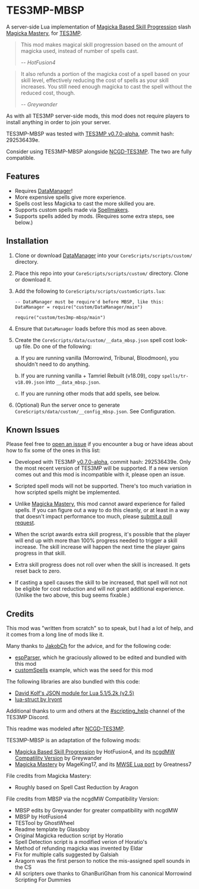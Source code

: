 # TES3MP-MBSP

A server-side Lua implementation of [Magicka Based Skill Progression](https://www.nexusmods.com/morrowind/mods/44973) slash [Magicka Mastery](https://www.nexusmods.com/morrowind/mods/45058), for [TES3MP](https://tes3mp.com/).

> This mod makes magical skill progression based on the amount of magicka used, instead of number of spells cast.
>
> -- <cite>HotFusion4</cite>

> It also refunds a portion of the magicka cost of a spell based on your skill level, effectively reducing the cost of spells as your skill increases. You still need enough magicka to cast the spell without the reduced cost, though.
>
> -- <cite>Greywander</cite>

As with all TES3MP server-side mods, this mod does not require players to install anything in order to join your server.

TES3MP-MBSP was tested with [TES3MP v0.7.0-alpha](https://github.com/TES3MP/openmw-tes3mp/releases/tag/0.7.0-alpha), commit hash: 292536439e.

Consider using TES3MP-MBSP alongside [NCGD-TES3MP](https://github.com/hristoast/ncgd-tes3mp). The two are fully compatible.


## Features

 * Requires [DataManager](https://github.com/tes3mp-scripts/DataManager)!
 * More expensive spells give more experience.
 * Spells cost less Magicka to cast the more skilled you are.
 * Supports custom spells made via [Spellmakers](https://en.uesp.net/wiki/Morrowind:Spellmakers).
 * Supports spells added by mods. (Requires some extra steps, see below.)


## Installation

 1. Clone or download [DataManager](https://github.com/tes3mp-scripts/DataManager) into your `CoreScripts/scripts/custom/` directory.

 2. Place this repo into your `CoreScripts/scripts/custom/` directory. Clone or download it.

 3. Add the following to `CoreScripts/scripts/customScripts.lua`:

    ```
    -- DataManager must be require'd before MBSP, like this:
    DataManager = require("custom/DataManager/main")

    require("custom/tes3mp-mbsp/main")
    ```

 4. Ensure that `DataManager` loads before this mod as seen above.

 5. Create the `CoreScripts/data/custom/__data_mbsp.json` spell cost look-up file. Do one of the following:

    a. If you are running vanilla (Morrowind, Tribunal, Bloodmoon), you shouldn't need to do anything.

    b. If you are running vanilla + Tamriel Rebuilt (v18.09), copy `spells/tr-v18.09.json` into `__data_mbsp.json`.

    c. If you are running other mods that add spells, see below.

 6. (Optional) Run the server once to generate `CoreScripts/data/custom/__config_mbsp.json`. See Configuration.


## Known Issues

Please feel free to [open an issue](https://github.com/IllyaMoskvin/tes3mp-mbsp/issues) if you encounter a bug or have ideas about how to fix some of the ones in this list:

 * Developed with TES3MP [v0.7.0-alpha](https://github.com/TES3MP/openmw-tes3mp/releases/tag/0.7.0-alpha), commit hash: 292536439e. Only the most recent version of TES3MP will be supported. If a new version comes out and this mod is incompatible with it, please open an issue.

 * Scripted spell mods will not be supported. There's too much variation in how scripted spells might be implemented.

 * Unlike [Magicka Mastery](https://www.nexusmods.com/morrowind/mods/45058), this mod cannot award experience for failed spells. If you can figure out a way to do this cleanly, or at least in a way that doesn't impact performance too much, please [submit a pull request](https://github.com/IllyaMoskvin/tes3mp-mbsp/pulls).

 * When the script awards extra skill progress, it's possible that the player will end up with more than 100% progress needed to trigger a skill increase. The skill increase will happen the next time the player gains progress in that skill.

 * Extra skill progress does not roll over when the skill is increased. It gets reset back to zero.

 * If casting a spell causes the skill to be increased, that spell will not not be eligible for cost reduction and will not grant additional experience. (Unlike the two above, this bug seems fixable.)


## Credits

This mod was "written from scratch" so to speak, but I had a lot of help, and it comes from a long line of mods like it.

Many thanks to [JakobCh](https://github.com/JakobCh) for the advice, and for the following code:

 * [espParser](https://github.com/JakobCh/tes3mp_scripts/blob/b8b79d6/espParser/scripts/espParser.lua), which he graciously allowed to be edited and bundled with this mod
 * [customSpells](https://github.com/JakobCh/tes3mp_scripts/blob/b8b79d6/customSpells/scripts/customSpells.lua) example, which was the seed for this mod

The following libraries are also bundled with this code:

 * [David Kolf's JSON module for Lua 5.1/5.2k (v2.5)](https://github.com/LuaDist/dkjson)
 * [lua-struct by Iryont](https://github.com/iryont/lua-struct)

Additional thanks to urm and others at the [#scripting_help](https://discord.gg/SZjnYCh) channel of the TES3MP Discord.

This readme was modeled after [NCGD-TES3MP](https://github.com/hristoast/ncgd-tes3mp).

TES3MP-MBSP is an adaptation of the following mods:

 * [Magicka Based Skill Progression](http://mw.modhistory.com/download-35-12364) by HotFusion4, and its [ncgdMW Compatility Version](https://www.nexusmods.com/morrowind/mods/44973) by Greywander
 * [Magicka Mastery](https://www.nexusmods.com/morrowind/mods/45058) by MageKing17, and its [MWSE Lua port](https://github.com/MWSE/MWSE/issues/116#issuecomment-421794877) by Greatness7

File credits from Magicka Mastery:

 * Roughly based on Spell Cast Reduction by Aragon

File credits from MBSP via the ncgdMW Compatibility Version:

 * MBSP edits by Greywander for greater compatibility with ncgdMW
 * MBSP by HotFusion4
 * TESTool by GhostWheel
 * Readme template by Glassboy
 * Original Magicka reduction script by Horatio
 * Spell Detection script is a modified verion of Horatio's
 * Method of refunding magicka was invented by Eldar
 * Fix for multiple calls suggested by Galsiah
 * Aragorn was the first person to notice the mis-assigned spell sounds in the CS
 * All scripters owe thanks to GhanBuriGhan from his canonical Morrowind Scripting For Dummies
